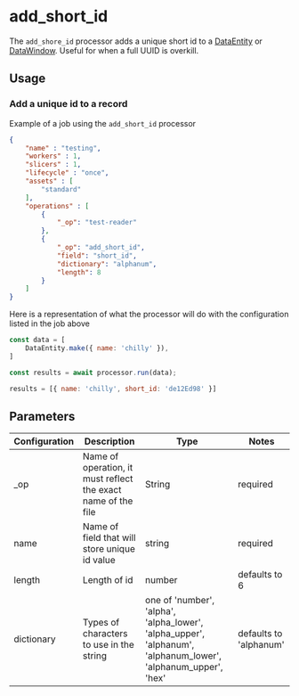 # add_short_id

The `add_shore_id` processor adds a unique short id to a [DataEntity](https://terascope.github.io/teraslice/docs/packages/utils/api/classes/dataentity) or [DataWindow](../entity/data-window.md).  Useful for when a full UUID is overkill.


## Usage

### Add a unique id to a record

Example of a job using the `add_short_id` processor

```json
{
    "name" : "testing",
    "workers" : 1,
    "slicers" : 1,
    "lifecycle" : "once",
    "assets" : [
        "standard"
    ],
    "operations" : [
        {
            "_op": "test-reader"
        },
        {
            "_op": "add_short_id",
            "field": "short_id",
            "dictionary": "alphanum",
            "length": 8
        }
    ]
}
```

Here is a representation of what the processor will do with the configuration listed in the job above

```javascript
const data = [
    DataEntity.make({ name: 'chilly' }),
]

const results = await processor.run(data);

results = [{ name: 'chilly', short_id: 'de12Ed98' }]
```


## Parameters

| Configuration | Description | Type |  Notes |
| --------- | -------- | ------ | ------ |
| _op | Name of operation, it must reflect the exact name of the file | String | required |
| name | Name of field that will store unique id value | string | required |
| length | Length of id | number | defaults to 6 |
| dictionary | Types of characters to use in the string | one of  'number', 'alpha', 'alpha_lower', 'alpha_upper', 'alphanum', 'alphanum_lower', 'alphanum_upper', 'hex' | defaults to 'alphanum' |
